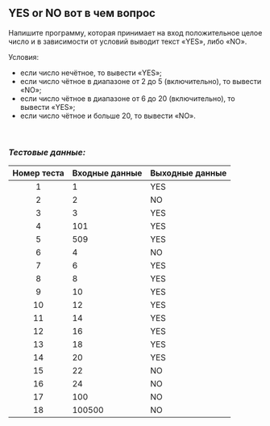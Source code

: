 ## YES or NO вот в чем вопрос

Напишите программу, которая принимает на вход положительное целое число и в зависимости от условий выводит текст «YES», либо «NO».

Условия:

- если число нечётное, то вывести «YES»;
- если число чётное в диапазоне от 2 до 5 (включительно), то вывести «NO»;
- если число чётное в диапазоне от 6 до 20 (включительно), то вывести «YES»;
- если число чётное и больше 20, то вывести «NO».

<br>

### *Тестовые данные:*

| Номер теста | Входные данные | Выходные данные |
|:-----------:|----------------|-----------------|
|      1      | 1              | YES             |
|      2      | 2              | NO              |
|      3      | 3              | YES             |
|      4      | 101            | YES             |
|      5      | 509            | YES             |
|      6      | 4              | NO              |
|      7      | 6              | YES             |
|      8      | 8              | YES             |
|      9      | 10             | YES             |
|     10      | 12             | YES             |
|     11      | 14             | YES             |
|     12      | 16             | YES             |
|     13      | 18             | YES             |
|     14      | 20             | YES             |
|     15      | 22             | NO              |
|     16      | 24             | NO              |
|     17      | 100            | NO              |
|     18      | 100500         | NO              |